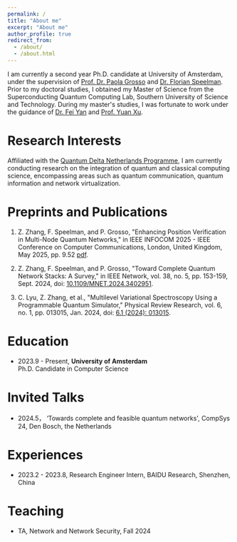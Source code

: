 ```yaml
---
permalink: /
title: "About me"
excerpt: "About me"
author_profile: true
redirect_from: 
  - /about/
  - /about.html
---
```


I am currently a second year Ph.D. candidate at University of Amsterdam, under the supervision of [Prof. Dr. Paola Grosso](https://scholar.google.com/citations?user=cXsfHbsAAAAJ) and [Dr. Florian Speelman](https://scholar.google.nl/citations?user=hX_ToHkAAAAJ&hl=en). Prior to my doctoral studies, I obtained my Master of Science from the Superconducting Quantum Computing Lab, Southern University of Science and Technology. During my master's studies, I was fortunate to work under the guidance of [Dr. Fei Yan](https://scholar.google.com/citations?user=GRj9Hk0AAAAJ&hl=en&oi=ao) and [Prof. Yuan Xu](https://scholar.google.com/citations?user=gkON9RkAAAAJ&hl=en&oi=ao).


Research Interests
======
Affiliated with the [Quantum Delta Netherlands Programme](https://quantumdelta.nl/), I am currently conducting research on the integration of quantum and classical computing science, encompassing areas such as quantum communication, quantum information and network virtualization.


Preprints and Publications
======
1. Z. Zhang, F. Speelman, and P. Grosso, "Enhancing Position Verification in Multi-Node Quantum Networks," in IEEE INFOCOM 2025 - IEEE Conference on Computer Communications, London, United Kingdom, May 2025, pp. 9.52 [pdf](enhanced_position_verification.pdf).

2. Z. Zhang, F. Speelman, and P. Grosso, "Toward Complete Quantum Network Stacks: A Survey," in IEEE Network, vol. 38, no. 5, pp. 153-159, Sept. 2024, doi: [10.1109/MNET.2024.3402951](https://ieeexplore.ieee.org/abstract/document/10534276).    

3. C. Lyu, Z. Zhang, et al., "Multilevel Variational Spectroscopy Using a Programmable Quantum Simulator," Physical Review Research, vol. 6, no. 1, pp. 013015, Jan. 2024, doi: [6.1 (2024): 013015](https://journals.aps.org/prresearch/abstract/10.1103/PhysRevResearch.6.013015).

Education
======
- 2023.9 - Present, **University of Amsterdam**  
Ph.D. Candidate in Computer Science

Invited Talks
======
- 2024.5， ‘Towards complete and feasible quantum networks', CompSys 24, Den Bosch, the Netherlands

Experiences
======
- 2023.2 - 2023.8, Research Engineer Intern, BAIDU Research, Shenzhen, China

Teaching
======
- TA, Network and Network Security, Fall 2024